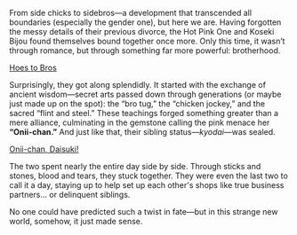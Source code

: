 <!-- title: Onii-chan -->

From side chicks to sidebros—a development that transcended all boundaries (especially the gender one), but here we are. Having forgotten the messy details of their previous divorce, the Hot Pink One and Koseki Bijou found themselves bound together once more. Only this time, it wasn’t through romance, but through something far more powerful: brotherhood.

[Hoes to Bros](#embed:https://www.youtube.com/live/xzAqu4vkY7I?si=eLLiweZ183nhGJCJ&t=2233)

Surprisingly, they got along splendidly. It started with the exchange of ancient wisdom—secret arts passed down through generations (or maybe just made up on the spot): the “bro tug,” the “chicken jockey,” and the sacred “flint and steel.” These teachings forged something greater than a mere alliance, culminating in the gemstone calling the pink menace her **“Onii-chan.”** And just like that, their sibling status—*kyodai*—was sealed.

[Onii-chan, Daisuki!](#embed:https://www.youtube.com/live/xzAqu4vkY7I?si=dmzjAvUae0JZXmQS&t=2555)

The two spent nearly the entire day side by side. Through sticks and stones, blood and tears, they stuck together. They were even the last two to call it a day, staying up to help set up each other's shops like true business partners... or delinquent siblings.

No one could have predicted such a twist in fate—but in this strange new world, somehow, it just made sense.
